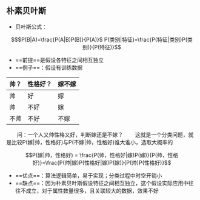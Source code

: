 ## 朴素贝叶斯
- 贝叶斯公式： 
```math
$P(B|A)=\frac{P(A|B)P(B)}{P(A)}$

P(类别|特征)=\frac{P(特征|类别)P(类别)}{P(特征)}
```
- ==前提==是假设各特征之间相互独立
- ==例子==：假设有训练数据

帅？ | 性格好？ | 嫁不嫁
-|-|-
帅 | 好 | 嫁
帅 | 不好 | 嫁
不帅 | 不好|不嫁

&emsp;&emsp;问：一个人又帅性格又好，判断嫁还是不嫁？
&emsp;&emsp;这就是一个分类问题，就是比较P(嫁|帅，性格好)与P(不嫁|帅，性格好)谁大谁小，选取大概率的

```math
P(嫁|帅，性格好) = \frac{P(帅，性格好|嫁)P(嫁)}{P(帅，性格好)}=\frac{P(帅|嫁)P(性格好|嫁)P(嫁)}{P(帅)P(性格好)}
```
- ==优点==：算法逻辑简单，易于实现；分类过程中时空开销小
- ==缺点==：因为朴素贝叶斯假设特征之间相互独立，这个假设实际应用中往往不成立，对于属性数量很多，且关联较大的数据，效果不好
